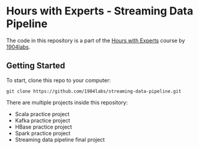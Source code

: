 # Hours with Experts - Streaming Data Pipeline

The code in this repository is a part of the [Hours with Experts](https://1904labs.com/our-culture/community/hours-with-experts/) course by [1904labs](https://1904labs.com/).

## Getting Started

To start, clone this repo to your computer:

```
git clone https://github.com/1904labs/streaming-data-pipeline.git
```

There are multiple projects inside this repository:

 - Scala practice project
 - Kafka practice project
 - HBase practice project
 - Spark practice project
 - Streaming data pipeline final project
